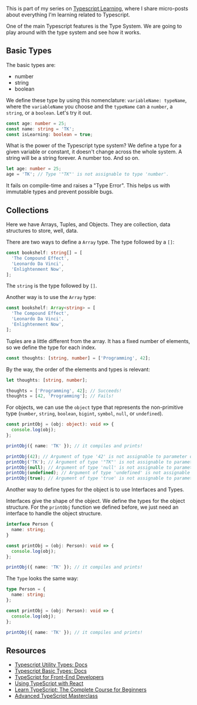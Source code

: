 This is part of my series on [Typescript Learning](/series/typescript-learnings), where I share micro-posts about everything I'm learning related to Typescript.

One of the main Typescript features is the Type System. We are going to play around with the type system and see how it works.

## Basic Types

The basic types are:

- number
- string
- boolean

We define these type by using this nomenclature: `variableName: typeName`, where the `variableName` you choose and the `typeName` can a `number`, a `string`, or a `boolean`. Let's try it out.

```typescript
const age: number = 25;
const name: string = 'TK';
const isLearning: boolean = true;
```

What is the power of the Typescript type system? We define a type for a given variable or constant, it doesn't change across the whole system. A string will be a string forever. A number too. And so on.

```typescript
let age: number = 25;
age = 'TK'; // Type '"TK"' is not assignable to type 'number'.
```

It fails on compile-time and raises a "Type Error". This helps us with immutable types and prevent possible bugs.

## Collections

Here we have Arrays, Tuples, and Objects. They are collection, data structures to store, well, data.

There are two ways to define a `Array` type. The type followed by a `[]`:

```typescript
const bookshelf: string[] = [
  'The Compound Effect',
  'Leonardo Da Vinci',
  'Enlightenment Now',
];
```

The `string` is the type followed by `[]`.

Another way is to use the `Array` type:

```typescript
const bookshelf: Array<string> = [
  'The Compound Effect',
  'Leonardo Da Vinci',
  'Enlightenment Now',
];
```

Tuples are a little different from the array. It has a fixed number of elements, so we define the type for each index.

```typescript
const thoughts: [string, number] = ['Programming', 42];
```

By the way, the order of the elements and types is relevant:

```typescript
let thoughts: [string, number];

thoughts = ['Programming', 42]; // Succeeds!
thoughts = [42, 'Programming']; // Fails!
```

For objects, we can use the `object` type that represents the non-primitive type (`number`, `string`, `boolean`, `bigint`, `symbol`, `null`, or `undefined`).

```typescript
const printObj = (obj: object): void => {
  console.log(obj);
};

printObj({ name: 'TK' }); // it compiles and prints!

printObj(42); // Argument of type '42' is not assignable to parameter of type 'object'.
printObj('TK'); // Argument of type '"TK"' is not assignable to parameter of type 'object'.
printObj(null); // Argument of type 'null' is not assignable to parameter of type 'object'.
printObj(undefined); // Argument of type 'undefined' is not assignable to parameter of type 'object'.
printObj(true); // Argument of type 'true' is not assignable to parameter of type 'object'.
```

Another way to define types for the object is to use Interfaces and Types.

Interfaces give the shape of the object. We define the types for the object structure. For the `printObj` function we defined before, we just need an interface to handle the object structure.

```typescript
interface Person {
  name: string;
}

const printObj = (obj: Person): void => {
  console.log(obj);
};

printObj({ name: 'TK' }); // it compiles and prints!
```

The `Type` looks the same way:

```typescript
type Person = {
  name: string;
};

const printObj = (obj: Person): void => {
  console.log(obj);
};

printObj({ name: 'TK' }); // it compiles and prints!
```

## Resources

- [Typescript Utility Types: Docs](https://www.typescriptlang.org/docs/handbook/utility-types.html)
- [Typescript Basic Types: Docs](https://www.typescriptlang.org/docs/handbook/basic-types.html)
- [TypeScript for Front-End Developers](https://www.educative.io/path/typescript-for-front-end-developers?aff=x8bV)
- [Using TypeScript with React](https://www.educative.io/courses/using-typescript-with-react?aff=x8bV)
- [Learn TypeScript: The Complete Course for Beginners](https://www.educative.io/courses/learn-typescript-complete-course?aff=x8bV)
- [Advanced TypeScript Masterclass](https://www.educative.io/courses/advanced-typescript-masterclass?aff=x8bV)
